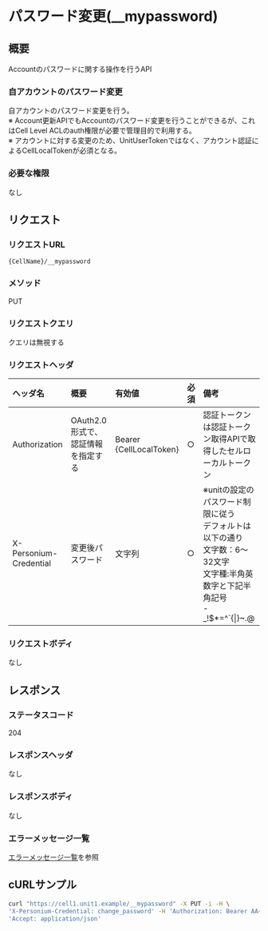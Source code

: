 # パスワード変更(\__mypassword)
## 概要
Accountのパスワードに関する操作を行うAPI
### 自アカウントのパスワード変更
自アカウントのパスワード変更を行う。  
※ Account更新APIでもAccountのパスワード変更を行うことができるが、これはCell Level ACLのauth権限が必要で管理目的で利用する。  
※ アカウントに対する変更のため、UnitUserTokenではなく、アカウント認証によるCellLocalTokenが必須となる。

### 必要な権限
なし

## リクエスト
### リクエストURL
```
{CellName}/__mypassword
```
### メソッド
PUT
### リクエストクエリ
クエリは無視する
### リクエストヘッダ
|ヘッダ名|概要|有効値|必須|備考|
|:--|:--|:--|:--|:--|
|Authorization|OAuth2.0形式で、認証情報を指定する|Bearer {CellLocalToken}|○|認証トークンは認証トークン取得APIで取得したセルローカルトークン|
|X-Personium-Credential|変更後パスワード|文字列|○|※unitの設定のパスワード制限に従う<br>デフォルトは以下の通り<br>文字数：6&#65374;32文字<br>文字種:半角英数字と下記半角記号<br>-_!$\*=^\`{&#124;}~.@|
### リクエストボディ
なし


## レスポンス
### ステータスコード
204
### レスポンスヘッダ
なし
### レスポンスボディ
なし
### エラーメッセージ一覧
[エラーメッセージ一覧](004_Error_Messages.md)を参照


## cURLサンプル
```sh
curl "https://cell1.unit1.example/__mypassword" -X PUT -i -H \
'X-Personium-Credential: change_password' -H 'Authorization: Bearer AA~4l...(省略)........auMhw' -H \
'Accept: application/json'
```
